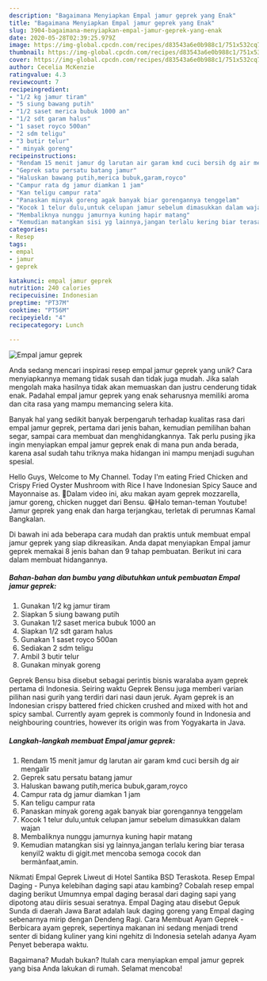 ```yaml
---
description: "Bagaimana Menyiapkan Empal jamur geprek yang Enak"
title: "Bagaimana Menyiapkan Empal jamur geprek yang Enak"
slug: 3904-bagaimana-menyiapkan-empal-jamur-geprek-yang-enak
date: 2020-05-28T02:39:25.979Z
image: https://img-global.cpcdn.com/recipes/d83543a6e0b988c1/751x532cq70/empal-jamur-geprek-foto-resep-utama.jpg
thumbnail: https://img-global.cpcdn.com/recipes/d83543a6e0b988c1/751x532cq70/empal-jamur-geprek-foto-resep-utama.jpg
cover: https://img-global.cpcdn.com/recipes/d83543a6e0b988c1/751x532cq70/empal-jamur-geprek-foto-resep-utama.jpg
author: Cecelia McKenzie
ratingvalue: 4.3
reviewcount: 7
recipeingredient:
- "1/2 kg jamur tiram"
- "5 siung bawang putih"
- "1/2 saset merica bubuk 1000 an"
- "1/2 sdt garam halus"
- "1 saset royco 500an"
- "2 sdm teligu"
- "3 butir telur"
- " minyak goreng"
recipeinstructions:
- "Rendam 15 menit jamur dg larutan air garam kmd cuci bersih dg air mengalir"
- "Geprek satu persatu batang jamur"
- "Haluskan bawang putih,merica bubuk,garam,royco"
- "Campur rata dg jamur diamkan 1 jam"
- "Kan teligu campur rata"
- "Panaskan minyak goreng agak banyak biar gorengannya tenggelam"
- "Kocok 1 telur dulu,untuk celupan jamur sebelum dimasukkan dalam wajan"
- "Membaliknya nunggu jamurnya kuning hapir matang"
- "Kemudian matangkan sisi yg lainnya,jangan terlalu kering biar terasa kenyil2 waktu di gigit.met mencoba semoga cocok dan bermànfaat,amin."
categories:
- Resep
tags:
- empal
- jamur
- geprek

katakunci: empal jamur geprek 
nutrition: 240 calories
recipecuisine: Indonesian
preptime: "PT37M"
cooktime: "PT56M"
recipeyield: "4"
recipecategory: Lunch

---
```



![Empal jamur geprek](https://img-global.cpcdn.com/recipes/d83543a6e0b988c1/751x532cq70/empal-jamur-geprek-foto-resep-utama.jpg)

Anda sedang mencari inspirasi resep empal jamur geprek yang unik? Cara menyiapkannya memang tidak susah dan tidak juga mudah. Jika salah mengolah maka hasilnya tidak akan memuaskan dan justru cenderung tidak enak. Padahal empal jamur geprek yang enak seharusnya memiliki aroma dan cita rasa yang mampu memancing selera kita.

Banyak hal yang sedikit banyak berpengaruh terhadap kualitas rasa dari empal jamur geprek, pertama dari jenis bahan, kemudian pemilihan bahan segar, sampai cara membuat dan menghidangkannya. Tak perlu pusing jika ingin menyiapkan empal jamur geprek enak di mana pun anda berada, karena asal sudah tahu triknya maka hidangan ini mampu menjadi suguhan spesial.

Hello Guys, Welcome to My Channel. Today I&#39;m eating Fried Chicken and Crispy Fried Oyster Mushroom with Rice I have Indonesian Spicy Sauce and Mayonnaise as. 🍗Dalam video ini, aku makan ayam geprek mozzarella, jamur goreng, chicken nugget dari Bensu. 😁Halo teman-teman Youtube! Jamur geprek yang enak dan harga terjangkau, terletak di perumnas Kamal Bangkalan.


Di bawah ini ada beberapa cara mudah dan praktis untuk membuat empal jamur geprek yang siap dikreasikan. Anda dapat menyiapkan Empal jamur geprek memakai 8 jenis bahan dan 9 tahap pembuatan. Berikut ini cara dalam membuat hidangannya.

<!--inarticleads1-->

##### Bahan-bahan dan bumbu yang dibutuhkan untuk pembuatan Empal jamur geprek:

1. Gunakan 1/2 kg jamur tiram
1. Siapkan 5 siung bawang putih
1. Gunakan 1/2 saset merica bubuk 1000 an
1. Siapkan 1/2 sdt garam halus
1. Gunakan 1 saset royco 500an
1. Sediakan 2 sdm teligu
1. Ambil 3 butir telur
1. Gunakan  minyak goreng


Geprek Bensu bisa disebut sebagai perintis bisnis waralaba ayam geprek pertama di Indonesia. Seiring waktu Geprek Bensu juga memberi varian pilihan nasi gurih yang terdiri dari nasi daun jeruk. Ayam geprek is an Indonesian crispy battered fried chicken crushed and mixed with hot and spicy sambal. Currently ayam geprek is commonly found in Indonesia and neighbouring countries, however its origin was from Yogyakarta in Java. 

<!--inarticleads2-->

##### Langkah-langkah membuat Empal jamur geprek:

1. Rendam 15 menit jamur dg larutan air garam kmd cuci bersih dg air mengalir
1. Geprek satu persatu batang jamur
1. Haluskan bawang putih,merica bubuk,garam,royco
1. Campur rata dg jamur diamkan 1 jam
1. Kan teligu campur rata
1. Panaskan minyak goreng agak banyak biar gorengannya tenggelam
1. Kocok 1 telur dulu,untuk celupan jamur sebelum dimasukkan dalam wajan
1. Membaliknya nunggu jamurnya kuning hapir matang
1. Kemudian matangkan sisi yg lainnya,jangan terlalu kering biar terasa kenyil2 waktu di gigit.met mencoba semoga cocok dan bermànfaat,amin.


Nikmati Empal Geprek Liweut di Hotel Santika BSD Teraskota. Resep Empal Daging - Punya kelebihan daging sapi atau kambing? Cobalah resep empal daging berikut Umumnya empal daging berasal dari daging sapi yang dipotong atau diiris sesuai seratnya. Empal Daging atau disebut Gepuk Sunda di daerah Jawa Barat adalah lauk daging goreng yang Empal daging sebenarnya mirip dengan Dendeng Ragi. Cara Membuat Ayam Geprek - Berbicara ayam geprek, sepertinya makanan ini sedang menjadi trend senter di bidang kuliner yang kini ngehitz di Indonesia setelah adanya Ayam Penyet beberapa waktu. 

Bagaimana? Mudah bukan? Itulah cara menyiapkan empal jamur geprek yang bisa Anda lakukan di rumah. Selamat mencoba!
